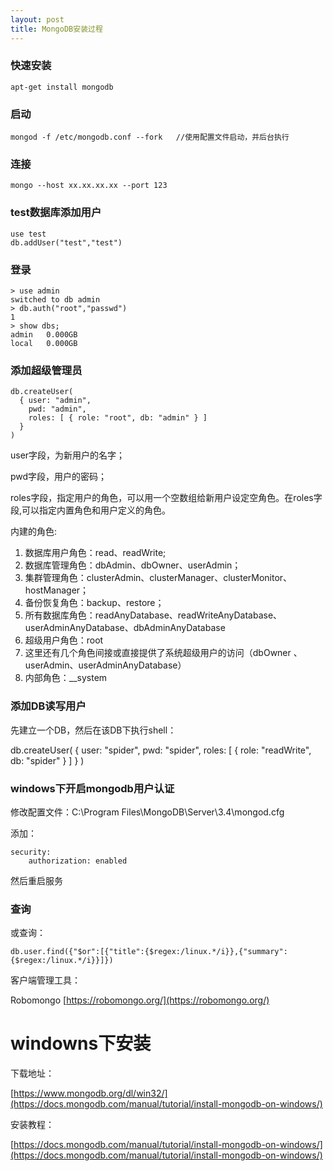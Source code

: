 ```yaml
---
layout: post
title: MongoDB安装过程
---
```


### 快速安装

	apt-get install mongodb


### 启动

	mongod -f /etc/mongodb.conf --fork   //使用配置文件启动，并后台执行


### 连接

	mongo --host xx.xx.xx.xx --port 123

### test数据库添加用户

	use test
	db.addUser("test","test")

### 登录

	> use admin
	switched to db admin
	> db.auth("root","passwd")
	1
	> show dbs;
	admin   0.000GB
	local   0.000GB

### 添加超级管理员

	db.createUser(
      { user: "admin",
        pwd: "admin",
        roles: [ { role: "root", db: "admin" } ]
      }
    )

user字段，为新用户的名字；

pwd字段，用户的密码；

roles字段，指定用户的角色，可以用一个空数组给新用户设定空角色。在roles字段,可以指定内置角色和用户定义的角色。

内建的角色:

1. 数据库用户角色：read、readWrite;
1. 数据库管理角色：dbAdmin、dbOwner、userAdmin；
1. 集群管理角色：clusterAdmin、clusterManager、clusterMonitor、hostManager；
1. 备份恢复角色：backup、restore；
1. 所有数据库角色：readAnyDatabase、readWriteAnyDatabase、userAdminAnyDatabase、dbAdminAnyDatabase
1. 超级用户角色：root
1. 这里还有几个角色间接或直接提供了系统超级用户的访问（dbOwner 、userAdmin、userAdminAnyDatabase）
1. 内部角色：__system

### 添加DB读写用户

先建立一个DB，然后在该DB下执行shell：

db.createUser(
  { user: "spider",
    pwd: "spider",
    roles: [ { role: "readWrite", db: "spider" } ]
  }
)

### windows下开启mongodb用户认证

修改配置文件：C:\Program Files\MongoDB\Server\3.4\mongod.cfg

添加：

	security:
        authorization: enabled

然后重启服务


### 查询

或查询：

	db.user.find({"$or":[{"title":{$regex:/linux.*/i}},{"summary":{$regex:/linux.*/i}}]})


客户端管理工具：

Robomongo [https://robomongo.org/](https://robomongo.org/)


# windowns下安装

下载地址：

   [https://www.mongodb.org/dl/win32/](https://docs.mongodb.com/manual/tutorial/install-mongodb-on-windows/)

安装教程：

   [https://docs.mongodb.com/manual/tutorial/install-mongodb-on-windows/](https://docs.mongodb.com/manual/tutorial/install-mongodb-on-windows/)
